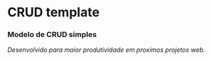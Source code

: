 # CRUD template
### Modelo de CRUD simples
*Desenvolvido para maior produtividade em proximos projetos web.*
